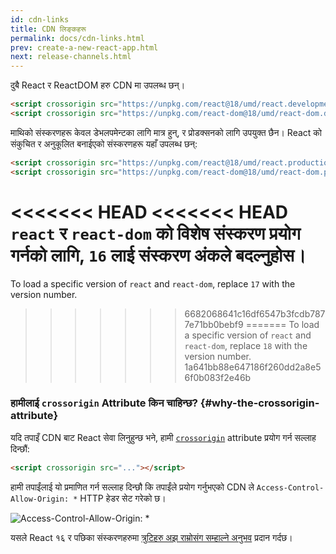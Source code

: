 ```yaml
---
id: cdn-links
title: CDN लिङ्कहरू
permalink: docs/cdn-links.html
prev: create-a-new-react-app.html
next: release-channels.html
---
```


दुबै React र ReactDOM हरु CDN मा उपलब्ध छन्।

```html
<script crossorigin src="https://unpkg.com/react@18/umd/react.development.js"></script>
<script crossorigin src="https://unpkg.com/react-dom@18/umd/react-dom.development.js"></script>
```

माथिको संस्करणहरू केवल डेभलपमेन्टका लागि मात्र हुन्, र प्रोडक्सनको लागि उपयुक्त छैन। React को संकुचित र अनुकूलित बनाईएको संस्करणहरू यहाँ उपलब्ध छन्:

```html
<script crossorigin src="https://unpkg.com/react@18/umd/react.production.min.js"></script>
<script crossorigin src="https://unpkg.com/react-dom@18/umd/react-dom.production.min.js"></script>
```

<<<<<<< HEAD
<<<<<<< HEAD
`react` र `react-dom` को विशेष संस्करण प्रयोग गर्नको लागि, `16` लाई संस्करण अंकले बदल्नुहोस।
=======
To load a specific version of `react` and `react-dom`, replace `17` with the version number.
>>>>>>> 6682068641c16df6547b3fcdb7877e71bb0bebf9
=======
To load a specific version of `react` and `react-dom`, replace `18` with the version number.
>>>>>>> 1a641bb88e647186f260dd2a8e56f0b083f2e46b

### हामीलाई `crossorigin` Attribute किन चाहिन्छ? {#why-the-crossorigin-attribute}

यदि तपाइँ CDN बाट React सेवा लिनुहुन्छ भने, हामी [`crossorigin`](https://developer.mozilla.org/en-US/docs/Web/HTML/CORS_settings_attributes) attribute प्रयोग गर्न सल्लाह दिन्छौं:

```html
<script crossorigin src="..."></script>
```

हामी तपाईंलाई यो प्रमाणित गर्न सल्लाह दिन्छौ कि तपाईंले प्रयोग गर्नुभएको CDN ले `Access-Control-Allow-Origin: *` HTTP हेडर सेट गरेको छ।

![Access-Control-Allow-Origin: *](../images/docs/cdn-cors-header.png)

यसले React १६ र पछिका संस्करणहरुमा [त्रुटिहरु अझ राम्रोसंग सम्हाल्ने अनुभव](/blog/2017/07/26/error-handling-in-react-16.html) प्रदान गर्दछ।
